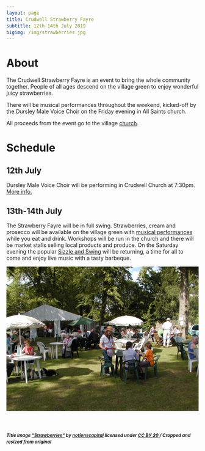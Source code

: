 ```yaml
---
layout: page
title: Crudwell Strawberry Fayre
subtitle: 12th-14th July 2019
bigimg: /img/strawberries.jpg
---
```


# About

The Crudwell Strawberry Fayre is an event to bring the whole community together. People of all ages descend on the village green to enjoy wonderful juicy strawberries.

There will be musical performances throughout the weekend, kicked-off by the Dursley Male Voice Choir on the Friday evening in All Saints church.

All proceeds from the event go to the village [church](/church).


# Schedule

## 12th July
Dursley Male Voice Choir will be performing in Crudwell Church at 7:30pm. [More info.](/music/#dursley-male-voice-choir)

## 13th-14th July
The Strawberry Fayre will be in full swing. Strawberries, cream and prosecco will be available on the village green with [musical performances](/music) while you eat and drink. Workshops will be run in the church and there will be market stalls selling local products and produce. On the Saturday evening the popular [Sizzle and Swing](/sizzle) will be returning, a time for all to come and enjoy live music with a tasty barbeque.


![The Fayre](/img/fayre0.jpg)

<br>

<h5><small>
Title image <a href="https://www.flickr.com/photos/notionscapital/14146812808/">"Strawberries"</a> by <a href="https://www.flickr.com/photos/notionscapital/">notionscapital</a> licensed under <a href="https://creativecommons.org/licenses/by/2.0/">CC BY 20</a> / Cropped and resized from original</small></h5>
